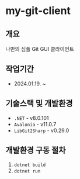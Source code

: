 # my-git-client

## 개요

나만의 심플 Git GUI 클라이언트

## 작업기간

- 2024.01.19. ~

## 기술스택 및 개발환경

- `.NET` - v8.0.101
- `Avalonia` - v11.0.7
- `LibGit2Sharp` - v0.29.0

## 개발환경 구동 절차

1. `dotnet build`
2. `dotnet run`
